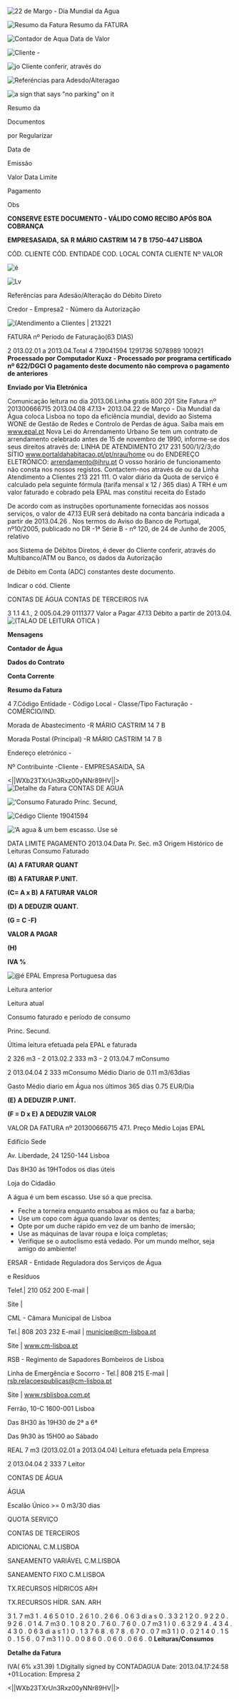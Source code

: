 ![22 de Margo - Dia Mundial da Agua](outputs\invoice_4_image_1_0.png)

![Resumo da Fatura Resumo da FATURA](outputs\invoice_4_image_1_1.png)

![Contador de Aqua Data de Valor](outputs\invoice_4_image_1_2.png)

![Cliente -](outputs\invoice_4_image_1_3.png)

![jo Cliente conferir, através do](outputs\invoice_4_image_1_4.png)

![Referéncias para Adesdo/Alteragao](outputs\invoice_4_image_1_5.png)

![a sign that says "no parking" on it](outputs\invoice_4_image_1_6.png)

Resumo da

Documentos

por Regularizar

Data de

Emissão

Valor Data Limite

Pagamento

Obs

**CONSERVE ESTE DOCUMENTO - VÁLIDO COMO RECIBO APÓS BOA COBRANÇA**

**EMPRESASAIDA, SA**
**R MÁRIO CASTRIM**
**14 7 B**
**1750-447 LISBOA**

CÓD. CLIENTE CÓD. ENTIDADE COD. LOCAL CONTA CLIENTE Nº VALOR

![é](outputs\invoice_4_image_1_18.png)

![Lv](outputs\invoice_4_image_1_19.png)

Referências para Adesão/Alteração do Débito Direto

Credor - Empresa2 - Número da Autorização

![(Atendimento a Clientes | 213221](outputs\invoice_4_image_1_23.png)

FATURA nº Período de Faturação(63 DIAS)

2 013.02.01 a 2013.04.Total 4 7.19041594 1291736 5078989 100921 **Processado por Computador Kuxz - Processado por programa certificado nº 622/DGCI**
**O pagamento deste documento não comprova o pagamento de anteriores**

**Enviado por Via Eletrónica**

Comunicação leitura no dia 2013.06.Linha gratis 800 201 Site 
Fatura nº 201300666715 2013.04.08 47.13+ 2013.04.22 de Março - Dia Mundial da Água
coloca Lisboa no topo da eficiência mundial, devido ao Sistema WONE de Gestão de Redes e Controlo de Perdas de água.
Saiba mais em www.epal.pt
Nova Lei do Arrendamento Urbano
Se tem um contrato de arrendamento celebrado antes de 15 de novembro de 1990, informe-se dos seus direitos através de:
LINHA DE ATENDIMENTO 217 231 500/1/2/3;do SÍTIO www.portaldahabitacao.pt/pt/nrau/home ou do ENDEREÇO ELETRÓNICO: arrendamento@ihru.pt
O vosso horário de funcionamento não consta nos nossos registos. Contactem-nos através de  ou da Linha Atendimento a Clientes 213 221 111.
O valor diário da Quota de serviço é calculado pela seguinte fórmula (tarifa mensal x 12 / 365 dias)
A TRH é um valor faturado e cobrado pela EPAL mas constitui receita do Estado

De acordo com as instruções oportunamente fornecidas aos nossos serviços, o valor de 47.13 EUR será debitado na conta
bancária indicada a partir de 2013.04.26 .
Nos termos do Aviso do Banco de Portugal, nº10/2005, publicado no DR -1ª Série B - nº 120, de 24 de Junho de 2005, relativo

aos Sistema de Débitos Diretos, é dever do Cliente conferir, através do Multibanco/ATM ou Banco, os dados da Autorização

de Débito em Conta (ADC) constantes deste documento.

Indicar o cód. Cliente

CONTAS DE ÁGUA
CONTAS DE TERCEIROS
IVA

3 1.1 4.1., 2 005.04.29 0111377 Valor a Pagar 47.13 Débito a partir de 2013.04.![(TALAO DE LEITURA OTICA )](outputs\invoice_4_image_1_47.png)

**Mensagens**

**Contador de Água**

**Dados do Contrato**

**Conta Corrente**

**Resumo da Fatura**

4 7.Código Entidade - Código Local - Classe/Tipo Facturação - COMÉRCIO/IND.

Morada de Abastecimento -R MÁRIO CASTRIM 14 7 B

Morada Postal (Principal) -R MÁRIO CASTRIM 14 7 B

Endereço eletrónico -

Nº Contribuinte -Cliente - EMPRESASAIDA, SA

<||WXb23TXrUn3Rxz00yNNr89HV||>![Detalhe da Fatura CONTAS DE AGUA](outputs\invoice_4_image_2_0.png)

![‘Consumo Faturado Princ. Secund,](outputs\invoice_4_image_2_1.png)

![Cédigo Cliente 19041594](outputs\invoice_4_image_2_2.png)

![‘A agua & um bem escasso. Use sé](outputs\invoice_4_image_2_3.png)

DATA LIMITE PAGAMENTO 2013.04.Data Pr. Sec. m3 Origem
Histórico de Leituras
Consumo Faturado

**(A)**
**A FATURAR**
**QUANT**

**(B)**
**A FATURAR**
**P.UNIT.**

**(C= A x B)**
**A FATURAR**
**VALOR**

**(D)**
**A DEDUZIR**
**QUANT.**

**(G = C -F)**

**VALOR A PAGAR**

**(H)**

**IVA %**

![@é EPAL Empresa Portuguesa das](outputs\invoice_4_image_2_14.png)

Leitura anterior

Leitura atual

Consumo faturado e período de consumo

Princ. Secund.

Última leitura efetuada pela EPAL e faturada

2 326 m3 -
2 013.02.2 333 m3 -
2 013.04.7 mConsumo

2 013.04.04 2 333 mConsumo Médio Diario de 0.11 m3/63dias

Gasto Médio diario em Água nos últimos
365 dias 0.75 EUR/Dia

**(E)**
**A DEDUZIR**
**P.UNIT.**

**(F = D x E)**
**A DEDUZIR**
**VALOR**

VALOR DA FATURA nº 201300666715 47.1. Preço Médio
Lojas EPAL

Edifício Sede

Av. Liberdade, 24 1250-144 Lisboa

Das 8H30 às 19HTodos os dias úteis

Loja do Cidadão

A água é um bem escasso. Use só a que precisa.
- Feche a torneira enquanto ensaboa as mãos ou faz a barba;
- Use um copo com água quando lavar os dentes;
- Opte por um duche rápido em vez de um banho de imersão;
- Use as máquinas de lavar roupa e loiça completas;
- Verifique se o autoclismo está vedado.
Por um mundo melhor, seja amigo do ambiente!

ERSAR - Entidade Reguladora dos Serviços de Água

e Resíduos

Telef.| 210 052 200 E-mail | 

Site |

CML - Câmara Municipal de Lisboa

Tel.| 808 203 232 E-mail | municipe@cm-lisboa.pt

Site | www.cm-lisboa.pt

RSB - Regimento de Sapadores Bombeiros de Lisboa

Linha de Emergência e Socorro - Tel.| 808 215 E-mail | rsb.relacoespublicas@cm-lisboa.pt

Site | www.rsblisboa.com.pt


Ferrão, 10-C 1600-001 Lisboa

Das 8H30 às 19H30 de 2ª a 6ª

Das 9h30 às 15H00 ao Sábado

REAL 7 m3 (2013.02.01 a 2013.04.04)
Leitura efetuada pela Empresa

2 013.04.04 2 333 7 Leitor

CONTAS DE ÁGUA

ÁGUA

Escalão Único >= 0 m3/30 dias

QUOTA SERVIÇO

CONTAS DE TERCEIROS

ADICIONAL C.M.LISBOA

SANEAMENTO VARIÁVEL C.M.LISBOA

SANEAMENTO FIXO C.M.LISBOA

TX.RECURSOS HÍDRICOS ARH

TX.RECURSOS HÍDR. SAN. ARH

3 1. 7 m3 1 . 4 6 5 0 1 0 . 2 6 1 0 . 2 6 6 . 0 6 3 di a s 0 . 3 3 2 1 2 0 . 9 2 2 0 . 9 2 6 . 0 1 4. 7 m3 0 . 1 0 8 2 0 . 7 6 0 . 7 6 0 . 0 7 m3 1 ) 0 . 6 3 2 9 4 . 4 3 4 . 4 3 0 . 0 6 3 di a s 1 ) 0 . 1 3 7 6 8 . 6 7 8 . 6 7 0 . 0 7 m3 1 ) 0 . 0 2 1 4 0 . 1 5 0 . 1 5 6 . 0 7 m3 1 ) 0 . 0 0 8 6 0 . 0 6 0 . 0 6 6 . 0 **Leituras/Consumos**

**Detalhe da Fatura**

IVA( 6% x31.39) 1.Digitally signed by
CONTADAGUA
Date: 2013.04.17:24:58 +01:Location: Empresa 2 

<||WXb23TXrUn3Rxz00yNNr89HV||>
